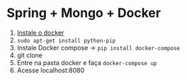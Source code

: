 # Spring + Mongo + Docker

1. [Instale o docker](https://docs.docker.com/install/linux/docker-ce/ubuntu/)
2. `sudo apt-get install python-pip`
3. Instale Docker compose -> `pip install docker-compose`
4. git clone
5. Entre na pasta docker e faça `docker-compose up`
6. Acesse localhost:8080
